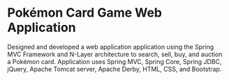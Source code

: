<!DOCTYPE html>
<html>
    <head>
      <meta charset="utf=8">
    </head>
    <body>
    <h1>Pokémon Card Game Web Application</h1>
        <p>Designed and developed a web application application using the Spring MVC Framework and N-Layer architecture to search, sell, buy, and auction a Pokémon card. Application uses Spring MVC, Spring Core, Spring JDBC, jQuery, Apache Tomcat server, Apache Derby, HTML, CSS, and Bootstrap.
</p>
  </body>
</html>

